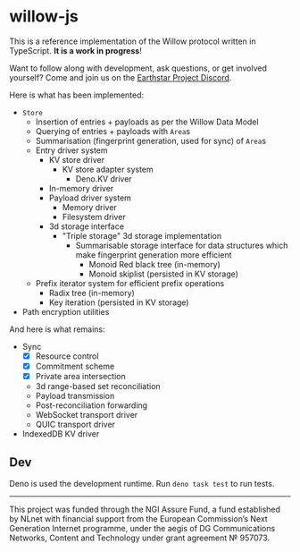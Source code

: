 # willow-js

This is a reference implementation of the Willow protocol written in TypeScript.
**It is a work in progress**!

Want to follow along with development, ask questions, or get involved yourself?
Come and join us on the
[Earthstar Project Discord](https://discord.gg/6NtYzQC2G4).

Here is what has been implemented:

- `Store`
  - Insertion of entries + payloads as per the Willow Data Model
  - Querying of entries + payloads with `Area`s
  - Summarisation (fingerprint generation, used for sync) of `Area`s
  - Entry driver system
    - KV store driver
      - KV store adapter system
        - Deno.KV driver
    - In-memory driver
    - Payload driver system
      - Memory driver
      - Filesystem driver
    - 3d storage interface
      - "Triple storage" 3d storage implementation
        - Summarisable storage interface for data structures which make
          fingerprint generation more efficient
          - Monoid Red black tree (in-memory)
          - Monoid skiplist (persisted in KV storage)
  - Prefix iterator system for efficient prefix operations
    - Radix tree (in-memory)
    - Key iteration (persisted in KV storage)
- Path encryption utilities

And here is what remains:

- Sync
  - [x] Resource control
  - [x] Commitment scheme
  - [x] Private area intersection
  - 3d range-based set reconciliation
  - Payload transmission
  - Post-reconciliation forwarding
  - WebSocket transport driver
  - QUIC transport driver
- IndexedDB KV driver

## Dev

Deno is used the development runtime. Run `deno task test` to run tests.

---

This project was funded through the NGI Assure Fund, a fund established by NLnet
with financial support from the European Commission’s Next Generation Internet
programme, under the aegis of DG Communications Networks, Content and Technology
under grant agreement № 957073.
